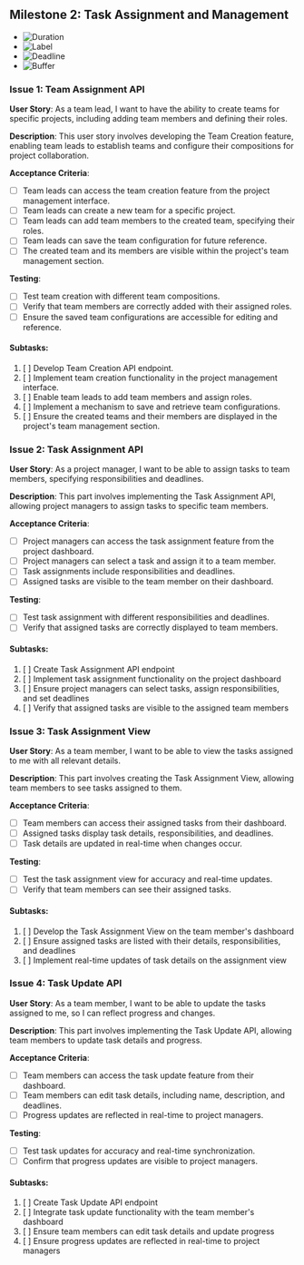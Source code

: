 ## **Milestone 2: Task Assignment and Management**

- ![Duration](https://img.shields.io/badge/⏳%20Duration-Oct.%2002,%202023%20--%20Oct.%2016,%202023-blue)
- ![Label](https://img.shields.io/badge/📖%20Label-Task%20Assignment%20and%20Managment-blue)
- ![Deadline](https://img.shields.io/badge/⏰%20Deadline-Oct.%2016,%202023-red)
- ![Buffer](https://img.shields.io/badge/⌛%20Buffer-Approximately%201%20week-brightgreen)

### **Issue 1: Team Assignment API**

**User Story**: As a team lead, I want to have the ability to create teams for specific projects, including adding team members and defining their roles.

**Description**: This user story involves developing the Team Creation feature, enabling team leads to establish teams and configure their compositions for project collaboration.

**Acceptance Criteria**:

- [ ] Team leads can access the team creation feature from the project management interface.
- [ ] Team leads can create a new team for a specific project.
- [ ] Team leads can add team members to the created team, specifying their roles.
- [ ] Team leads can save the team configuration for future reference.
- [ ] The created team and its members are visible within the project's team management section.

**Testing**:

- [ ] Test team creation with different team compositions.
- [ ] Verify that team members are correctly added with their assigned roles.
- [ ] Ensure the saved team configurations are accessible for editing and reference.

#### Subtasks:

1. [ ] Develop Team Creation API endpoint.
2. [ ] Implement team creation functionality in the project management interface.
3. [ ] Enable team leads to add team members and assign roles.
4. [ ] Implement a mechanism to save and retrieve team configurations.
5. [ ] Ensure the created teams and their members are displayed in the project's team management section.

### **Issue 2: Task Assignment API**

**User Story**: As a project manager, I want to be able to assign tasks to team members, specifying responsibilities and deadlines.

**Description**: This part involves implementing the Task Assignment API, allowing project managers to assign tasks to specific team members.

**Acceptance Criteria**:

- [ ] Project managers can access the task assignment feature from the project dashboard.
- [ ] Project managers can select a task and assign it to a team member.
- [ ] Task assignments include responsibilities and deadlines.
- [ ] Assigned tasks are visible to the team member on their dashboard.
      
**Testing**:

- [ ] Test task assignment with different responsibilities and deadlines.
- [ ] Verify that assigned tasks are correctly displayed to team members.
      
#### Subtasks:

1. [ ] Create Task Assignment API endpoint
2. [ ] Implement task assignment functionality on the project dashboard
3. [ ] Ensure project managers can select tasks, assign responsibilities, and set deadlines
4. [ ] Verify that assigned tasks are visible to the assigned team members

### **Issue 3: Task Assignment View**

**User Story**: As a team member, I want to be able to view the tasks assigned to me with all relevant details.

**Description**: This part involves creating the Task Assignment View, allowing team members to see tasks assigned to them.

**Acceptance Criteria**:

- [ ] Team members can access their assigned tasks from their dashboard.
- [ ] Assigned tasks display task details, responsibilities, and deadlines.
- [ ] Task details are updated in real-time when changes occur.
      
**Testing**:

- [ ] Test the task assignment view for accuracy and real-time updates.
- [ ] Verify that team members can see their assigned tasks.

#### Subtasks:

1. [ ] Develop the Task Assignment View on the team member's dashboard
2. [ ] Ensure assigned tasks are listed with their details, responsibilities, and deadlines
3. [ ] Implement real-time updates of task details on the assignment view

### **Issue 4: Task Update API**

**User Story**: As a team member, I want to be able to update the tasks assigned to me, so I can reflect progress and changes.

**Description**: This part involves implementing the Task Update API, allowing team members to update task details and progress.

**Acceptance Criteria**:

- [ ] Team members can access the task update feature from their dashboard.
- [ ] Team members can edit task details, including name, description, and deadlines.
- [ ] Progress updates are reflected in real-time to project managers.

**Testing**:

- [ ] Test task updates for accuracy and real-time synchronization.
- [ ] Confirm that progress updates are visible to project managers.

#### Subtasks:

1. [ ] Create Task Update API endpoint
2. [ ] Integrate task update functionality with the team member's dashboard
3. [ ] Ensure team members can edit task details and update progress
4. [ ] Ensure progress updates are reflected in real-time to project managers
